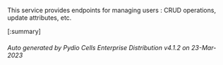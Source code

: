 






This service provides endpoints for managing users : CRUD operations, update attributes, etc.

[:summary]

###### Auto generated by Pydio Cells Enterprise Distribution v4.1.2 on 23-Mar-2023

